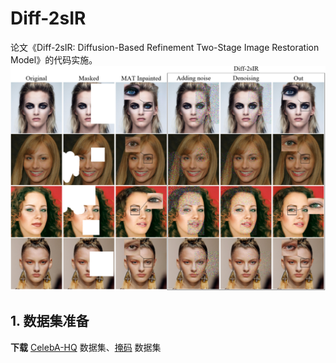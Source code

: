 # Diff-2sIR
论文《Diff-2sIR: Diffusion-Based Refinement Two-Stage Image Restoration Model》的代码实施。
![](imgs/img1.png)
## 1. 数据集准备

**下载**  [CelebA-HQ](https://pan.baidu.com/s/1bgxwq9Xpx5HBx76d_wGKvw?pwd=daxu) 数据集、[掩码]() 数据集
